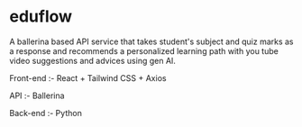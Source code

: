 # eduflow
A ballerina based API service that takes student's subject and quiz marks as a response and recommends a personalized learning path with you tube video suggestions and advices using gen AI.

Front-end :- React + Tailwind CSS + Axios

API :- Ballerina

Back-end :- Python
